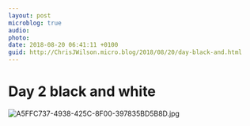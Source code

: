 ```yaml
---
layout: post
microblog: true
audio: 
photo: 
date: 2018-08-20 06:41:11 +0100
guid: http://ChrisJWilson.micro.blog/2018/08/20/day-black-and.html
---
```

# Day 2 black and white 

![A5FFC737-4938-425C-8F00-397835BD5B8D.jpg](http://chrisjwilson.me/uploads/2018/c6d6e2e770.jpg)
